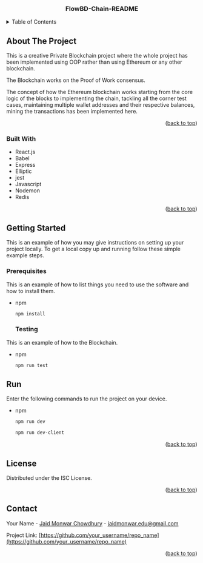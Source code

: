 <a name="readme-top"></a>

<!-- PROJECT LOGO -->
<br />
<div align="center">

  <h3 align="center">FlowBD-Chain-README</h3>

</div>

<!-- TABLE OF CONTENTS -->
<details>
  <summary>Table of Contents</summary>
  <ol>
    <li>
      <a href="#about-the-project">About The Project</a>
      <ul>
        <li><a href="#built-with">Built With</a></li>
      </ul>
    </li>
    <li>
      <a href="#getting-started">Getting Started</a>
      <ul>
        <li><a href="#prerequisites">Prerequisites</a></li>
        <li><a href="#prerequisites">Testing</a></li>
      </ul>
    </li>
    <li><a href="#usage">Run</a></li>
    <li><a href="#license">License</a></li>
    <li><a href="#contact">Contact</a></li>
  </ol>
</details>

<!-- ABOUT THE PROJECT -->

## About The Project

This is a creative Private Blockchain project where the whole project has been implemented using OOP rather than using Ethereum or any other blockchain.

The Blockchain works on the Proof of Work consensus.

The concept of how the Ethereum blockchain works starting from the core logic of the blocks to implementing the chain, tackling all the corner test cases, maintaining multiple wallet addresses and their respective balances, mining the transactions has been implemented here.

<p align="right">(<a href="#readme-top">back to top</a>)</p>

### Built With

- React.js
- Babel
- Express
- Elliptic
- jest
- Javascript
- Nodemon
- Redis

<p align="right">(<a href="#readme-top">back to top</a>)</p>

<!-- GETTING STARTED -->

## Getting Started

This is an example of how you may give instructions on setting up your project locally.
To get a local copy up and running follow these simple example steps.

### Prerequisites

This is an example of how to list things you need to use the software and how to install them.

- npm

  ```sh
  npm install
  ```

  ### Testing

This is an example of how to the Blockchain.

- npm
  ```sh
  npm run test
  ```

<!-- Run -->

## Run

Enter the following commands to run the project on your device.

- npm

  ```sh
  npm run dev
  ```

  ```sh
  npm run dev-client
  ```

<p align="right">(<a href="#readme-top">back to top</a>)</p>

<!-- LICENSE -->

## License

Distributed under the ISC License.

<p align="right">(<a href="#readme-top">back to top</a>)</p>

<!-- CONTACT -->

## Contact

Your Name - [Jaid Monwar Chowdhury](https://www.facebook.com/jmc.unbesiegbar26?mibextid=LQQJ4d) - jaidmonwar.edu@gmail.com

Project Link: [https://github.com/your_username/repo_name](https://github.com/your_username/repo_name)

<p align="right">(<a href="#readme-top">back to top</a>)</p>
